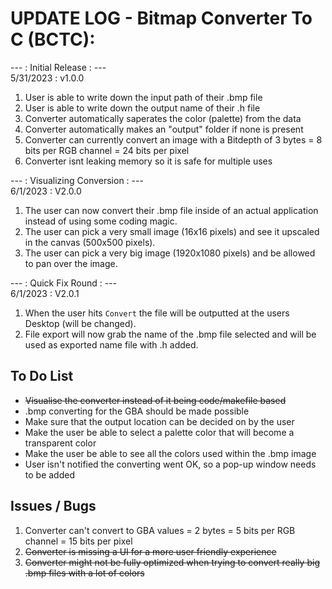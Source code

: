 # UPDATE LOG - Bitmap Converter To C (BCTC):

--- : Initial Release : --- <br>
5/31/2023 : v1.0.0
1. User is able to write down the input path of their .bmp file
2. User is able to write down the output name of their .h file
3. Converter automatically saperates the color (palette) from the data
4. Converter automatically makes an "output" folder if none is present
5. Converter can currently convert an image with a Bitdepth of 3 bytes = 8 bits per RGB channel = 24 bits per pixel
6. Converter isnt leaking memory so it is safe for multiple uses

--- : Visualizing Conversion : --- <br>
6/1/2023 : V2.0.0
1. The user can now convert their .bmp file inside of an actual application instead of using some coding magic.
2. The user can pick a very small image (16x16 pixels) and see it upscaled in the canvas (500x500 pixels).
3. The user can pick a very big image (1920x1080 pixels) and be allowed to pan over the image.

--- : Quick Fix Round : --- <br>
6/1/2023 : V2.0.1
1. When the user hits `Convert` the file will be outputted at the users Desktop (will be changed).
2. File export will now grab the name of the .bmp file selected and will be used as exported name file with .h added.

## To Do List
- ~~Visualise the converter instead of it being code/makefile based~~
- .bmp converting for the GBA should be made possible
- Make sure that the output location can be decided on by the user
- Make the user be able to select a palette color that will become a transparent color
- Make the user be able to see all the colors used within the .bmp image
- User isn't notified the converting went OK, so a pop-up window needs to be added

## Issues / Bugs
1. Converter can't convert to GBA values = 2 bytes = 5 bits per RGB channel = 15 bits per pixel
2. ~~Converter is missing a UI for a more user friendly experience~~
3. ~~Converter might not be fully optimized when trying to convert really big .bmp files with a lot of colors~~
